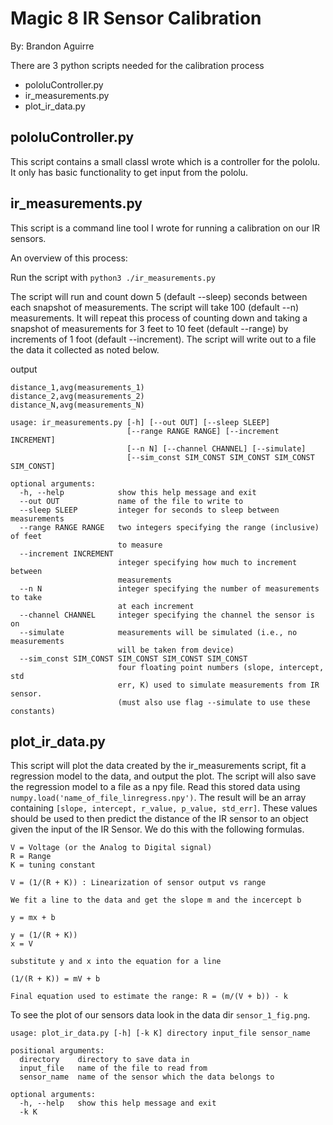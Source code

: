 # Magic 8 IR Sensor Calibration

By: Brandon Aguirre

There are 3 python scripts needed for the calibration process

+ pololuController.py
+ ir_measurements.py
+ plot_ir_data.py

## pololuController.py

This script contains a small classI wrote which is a controller for the pololu. It only has basic functionality to get input from the pololu.

## ir_measurements.py

This script is a command line tool I wrote for running a calibration on our IR sensors.

An overview of this process:

Run the script with `python3 ./ir_measurements.py` 

The script will run and count down 5 (default --sleep) seconds between each snapshot of measurements. The script will take 100 (default --n) measurements. It will repeat this process of counting down and taking a snapshot of measurements for 3 feet to 10 feet (default --range) by increments of 1 foot (default --increment). The script will write out to a file the data it collected as noted below.

output
```
distance_1,avg(measurements_1)
distance_2,avg(measurements_2)
distance_N,avg(measurements_N)
```

```
usage: ir_measurements.py [-h] [--out OUT] [--sleep SLEEP]
                          [--range RANGE RANGE] [--increment INCREMENT]
                          [--n N] [--channel CHANNEL] [--simulate]
                          [--sim_const SIM_CONST SIM_CONST SIM_CONST SIM_CONST]

optional arguments:
  -h, --help            show this help message and exit
  --out OUT             name of the file to write to
  --sleep SLEEP         integer for seconds to sleep between measurements
  --range RANGE RANGE   two integers specifying the range (inclusive) of feet
                        to measure
  --increment INCREMENT
                        integer specifying how much to increment between
                        measurements
  --n N                 integer specifying the number of measurements to take
                        at each increment
  --channel CHANNEL     integer specifying the channel the sensor is on
  --simulate            measurements will be simulated (i.e., no measurements
                        will be taken from device)
  --sim_const SIM_CONST SIM_CONST SIM_CONST SIM_CONST
                        four floating point numbers (slope, intercept, std
                        err, K) used to simulate measurements from IR sensor.
                        (must also use flag --simulate to use these constants)
```

## plot_ir_data.py

This script will plot the data created by the ir_measurements script, fit a regression model to the data, and output the plot. The script will also save the regression model to a file as a npy file. Read this stored data using `numpy.load('name_of_file_linregress.npy')`. The result will be an array containing `[slope, intercept, r_value, p_value, std_err]`. These values should be used to then predict the distance of the IR sensor to an object given the input of the IR Sensor. We do this with the following formulas.

```
V = Voltage (or the Analog to Digital signal)
R = Range
K = tuning constant

V = (1/(R + K)) : Linearization of sensor output vs range

We fit a line to the data and get the slope m and the incercept b

y = mx + b

y = (1/(R + K))
x = V

substitute y and x into the equation for a line

(1/(R + K)) = mV + b

Final equation used to estimate the range: R = (m/(V + b)) - k
```

To see the plot of our sensors data look in the data dir `sensor_1_fig.png`.

```
usage: plot_ir_data.py [-h] [-k K] directory input_file sensor_name

positional arguments:
  directory    directory to save data in
  input_file   name of the file to read from
  sensor_name  name of the sensor which the data belongs to

optional arguments:
  -h, --help   show this help message and exit
  -k K

```